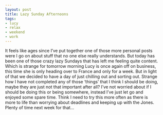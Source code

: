 ```yaml
---
layout: post
title: Lazy Sunday Afternoons
tags:
- lucy
- relax
- weekend
- work
---
```

It feels like ages since I’ve put together one of those more personal posts were I go on about stuff that no one else really understands. But today has been one of those crazy lazy Sundays that has left me feeling quite content. Which is strange for tomorrow morning Lucy is once again off on business, this time she is only heading over to France and only for a week. But in light of that we decided to have a day of just chilling out and sorting out. Strange how I have not completed any of those ‘things’ that I think I should be doing, maybe they are just not that important after all? I’ve not worried about if I should be doing this or being somewhere, instead I’ve just let go and enjoyed some spare time. Think I need to try this more often as there is more to life than worrying about deadlines and keeping up with the Jones. Plenty of time next week for that…
